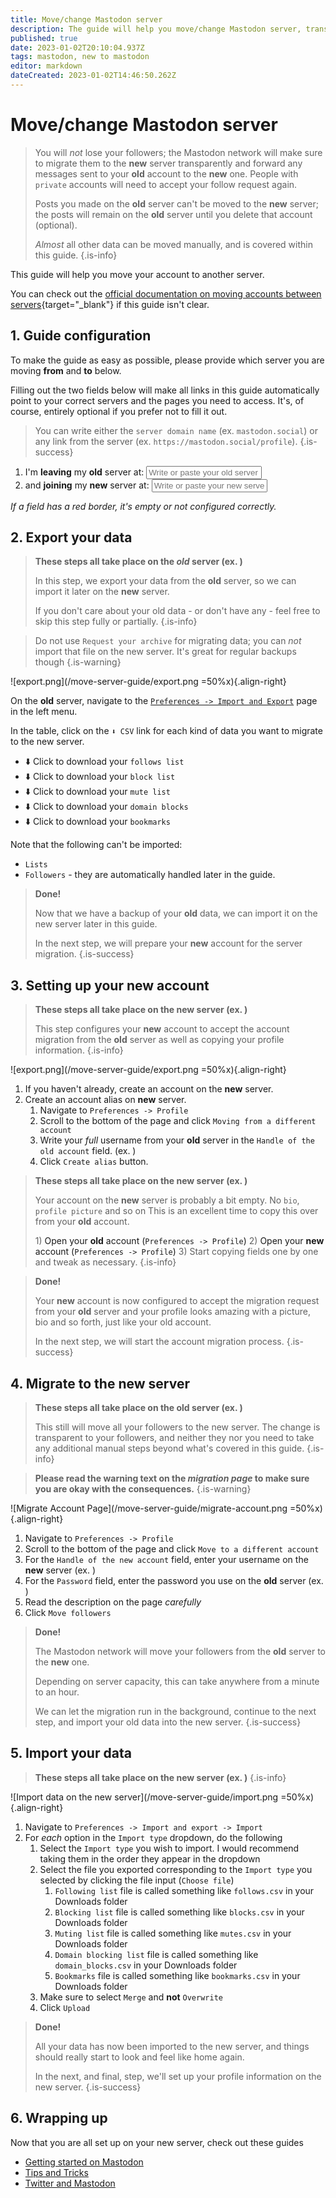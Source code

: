 ```yaml
---
title: Move/change Mastodon server
description: The guide will help you move/change Mastodon server, transferring all your data along
published: true
date: 2023-01-02T20:10:04.937Z
tags: mastodon, new to mastodon
editor: markdown
dateCreated: 2023-01-02T14:46:50.262Z
---
```


# Move/change Mastodon server

> You will *not* lose your followers; the Mastodon network will make sure to migrate them to the **new** server transparently and forward any messages sent to your **old** account to the **new** one. People with `private` accounts will need to accept your follow request again.
>
> Posts you made on the **old** server can't be moved to the **new** server; the posts will remain on the **old** server until you delete that account (optional).
>
> *Almost* all other data can be moved manually, and is covered within this guide.
{.is-info}

This guide will help you move your account to another server.

You can check out the [official documentation on moving accounts between servers](https://docs.joinmastodon.org/user/moving/){target="_blank"} if this guide isn't clear.

## 1. Guide configuration

To make the guide as easy as possible, please provide which server you are moving **from** and **to** below.

Filling out the two fields below will make all links in this guide automatically point to your correct servers and the pages you need to access. It's, of course, entirely optional if you prefer not to fill it out.

> You can write either the `server domain name` (ex. `mastodon.social`) or any link from the server (ex. `https://mastodon.social/profile`).
{.is-success}

1. I'm **leaving** my **old** server at: <input id="from-server" placeholder="Write or paste your old server domain/link" class="server-selector" /> 
1. and **joining** my **new** server at: <input id="to-server" placeholder="Write or paste your new server domain/link" class="server-selector" />

*If a field has a red border, it's empty or not configured correctly.*

## 2. Export your data

> **These steps all take place on the *old* server (ex. <span identity="old" tag="code" default-value="old-server.com"></span>)**
>
> In this step, we export your data from the **old** server, so we can import it later on the **new** server.
>
> If you don't care about your old data - or don't have any - feel free to skip this step fully or partially.
{.is-info}

> Do not use `Request your archive` for migrating data; you can *not* import that file on the new server. It's great for regular backups though
{.is-warning}

![export.png](/move-server-guide/export.png =50%x){.align-right}

On the **old** server, navigate to the <a identity="old" path="/settings/export" href="#">`Preferences -> Import and Export`</a> page in the left menu.

In the table, click on the `⬇️ CSV` link for each kind of data you want to migrate to the new server.

* <a identity="old" target="_blank" path="/settings/exports/follows.csv">⬇️ Click to download your `follows list`</a>
* <a identity="old" target="_blank" path="/settings/exports/blocks.csv">⬇️ Click to download your `block list`</a>
* <a identity="old" target="_blank" path="/settings/exports/mutes.csv">⬇️ Click to download your `mute list`</a>
* <a identity="old" target="_blank" path="settings/exports/domain_blocks.csv">⬇️ Click to download your `domain blocks`</a>
* <a identity="old" target="_blank" path="/settings/exports/bookmarks.csv">⬇️ Click to download your `bookmarks`</a>

Note that the following can't be imported:

* `Lists`
* `Followers` - they are automatically handled later in the guide.

> **Done!** 
>
> Now that we have a backup of your **old** data, we can import it on the new server later in this guide.
>
> In the next step, we will prepare your **new** account for the server migration.
{.is-success}

## 3. Setting up your new account

> **These steps all take place on the **new** server (ex. <span identity="new" tag="code" default-value="new-server.com"></span>)**
>
> This step configures your **new** account to accept the account migration from the **old** server as well as copying your profile information.
{.is-info}

![export.png](/move-server-guide/export.png =50%x){.align-right}

1. If you haven't already, <a identity="new" target="_blank" path="/auth/sign_up">create an account on the **new** server.</a>
1. Create an account alias on **new** server.
    1. Navigate to <a identity="new" target="_blank" path="/settings/profile">`Preferences -> Profile`</a>
    1. Scroll to the bottom of the page and click <a identity="new" target="_blank" path="/settings/aliases">`Moving from a different account`</a>
    1. Write your *full* username from your **old** server in the `Handle of the old account` field.
    (ex. <span identity="old" tag="code" prefix="your-user@" default="old-server.com"></span>)
    1. Click `Create alias` button.

<div style="clear: both"/>

> **These steps all take place on the **new** server (ex. <span identity="new" tag="code" default-value="new-server.com"></span>)**
>
> Your account on the **new** server is probably a bit empty. No `bio`, `profile picture` and so on
> This is an excellent time to copy this over from your **old** account.
>
> 1\) <a identity="old" target="_blank" path="/settings/profile">Open your **old** account (`Preferences -> Profile`)</a>
> 2) <a identity="new" target="_blank" path="/settings/profile">Open your **new** account (`Preferences -> Profile`)</a>
> 3) Start copying fields one by one and tweak as necessary.
{.is-info}

> **Done!**
>
> Your **new** account is now configured to accept the migration request from your **old** server and your profile looks amazing with a picture, bio and so forth, just like your old account.
>
>    In the next step, we will start the account migration process.
{.is-success}

## 4. Migrate to the new server

> **These steps all take place on the old server (ex. <span identity="old" tag="code" default-value="old-server.com"></span>)**
>
> This still will move all your followers to the new server. The change is transparent to your followers, and neither they nor you need to take any additional manual steps beyond what's covered in this guide.
{.is-info}

> **Please read the warning text on the *migration page* to make sure you are okay with the consequences.**
{.is-warning}

![Migrate Account Page](/move-server-guide/migrate-account.png =50%x){.align-right}

1. Navigate to <a identity="old" target="_blank" path="/settings/profile">`Preferences -> Profile`</a>
1. Scroll to the bottom of the page and click <a identity="old" target="_blank" path="/settings/migration">`Move to a different account`</a>
1. For the `Handle of the new account` field, enter your username on the **new** server
    (ex. <span identity="new" tag="code" prefix="@your-user@" default="new-server.com"></span>)
1. For the `Password` field, enter the password you use on the **old** server (ex. <span identity="old" tag="code" default="old-server.com"></span>)
1. Read the description on the page *carefully*
1. Click `Move followers`

<div style="clear: both" />

> **Done!**
>
> The Mastodon network will move your followers from the **old** server to the **new** one.
>
> Depending on server capacity, this can take anywhere from a minute to an hour.
>
> We can let the migration run in the background, continue to the next step, and import your old data into the new server.
{.is-success}

## 5. Import your data

> **These steps all take place on the **new** server (ex. <span identity="new" tag="code" default-value="new-server.com"></span>)**
{.is-info}

![Import data on the new server](/move-server-guide/import.png =50%x){.align-right}

1. Navigate to <a identity="new" target="_blank" path="/settings/import">`Preferences -> Import and export -> Import`</a>
1. For *each* option in the `Import type` dropdown, do the following
    1. Select the `Import type` you wish to import.
        I would recommend taking them in the order they appear in the dropdown
    1. Select the file you exported corresponding to the `Import type` you selected by clicking the file input (`Choose file`)
        1. `Following list` file is called something like `follows.csv` in your Downloads folder
        1. `Blocking list` file is called something like `blocks.csv` in your Downloads folder
        1. `Muting list` file is called something like `mutes.csv` in your Downloads folder
        1. `Domain blocking list` file is called something like `domain_blocks.csv` in your Downloads folder
        1. `Bookmarks` file is called something like `bookmarks.csv` in your Downloads folder
    1. Make sure to select `Merge` and **not** `Overwrite`
    1. Click `Upload`

> **Done!**
>
>    All your data has now been imported to the new server, and things should really start to look and feel like home again.
>
>    In the next, and final, step, we'll set up your profile information on the new server.
{.is-success}

## 6. Wrapping up

Now that you are all set up on your new server, check out these guides

* [Getting started on Mastodon](getting-started-on-mastodon.md)
* [Tips and Tricks](tips.md)
* [Twitter and Mastodon](twitter-and-mastodon.md)
